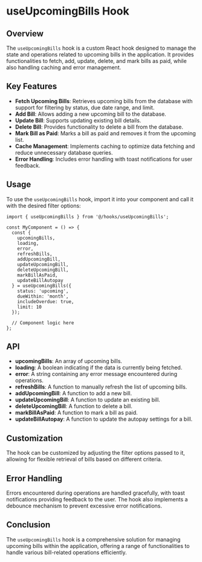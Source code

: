# useUpcomingBills Hook

## Overview

The `useUpcomingBills` hook is a custom React hook designed to manage the state and operations related to upcoming bills in the application. It provides functionalities to fetch, add, update, delete, and mark bills as paid, while also handling caching and error management.

## Key Features

- **Fetch Upcoming Bills**: Retrieves upcoming bills from the database with support for filtering by status, due date range, and limit.
- **Add Bill**: Allows adding a new upcoming bill to the database.
- **Update Bill**: Supports updating existing bill details.
- **Delete Bill**: Provides functionality to delete a bill from the database.
- **Mark Bill as Paid**: Marks a bill as paid and removes it from the upcoming list.
- **Cache Management**: Implements caching to optimize data fetching and reduce unnecessary database queries.
- **Error Handling**: Includes error handling with toast notifications for user feedback.

## Usage

To use the `useUpcomingBills` hook, import it into your component and call it with the desired filter options:

```tsx
import { useUpcomingBills } from '@/hooks/useUpcomingBills';

const MyComponent = () => {
  const {
    upcomingBills,
    loading,
    error,
    refreshBills,
    addUpcomingBill,
    updateUpcomingBill,
    deleteUpcomingBill,
    markBillAsPaid,
    updateBillAutopay
  } = useUpcomingBills({
    status: 'upcoming',
    dueWithin: 'month',
    includeOverdue: true,
    limit: 10
  });

  // Component logic here
};
```

## API

- **upcomingBills**: An array of upcoming bills.
- **loading**: A boolean indicating if the data is currently being fetched.
- **error**: A string containing any error message encountered during operations.
- **refreshBills**: A function to manually refresh the list of upcoming bills.
- **addUpcomingBill**: A function to add a new bill.
- **updateUpcomingBill**: A function to update an existing bill.
- **deleteUpcomingBill**: A function to delete a bill.
- **markBillAsPaid**: A function to mark a bill as paid.
- **updateBillAutopay**: A function to update the autopay settings for a bill.

## Customization

The hook can be customized by adjusting the filter options passed to it, allowing for flexible retrieval of bills based on different criteria.

## Error Handling

Errors encountered during operations are handled gracefully, with toast notifications providing feedback to the user. The hook also implements a debounce mechanism to prevent excessive error notifications.

## Conclusion

The `useUpcomingBills` hook is a comprehensive solution for managing upcoming bills within the application, offering a range of functionalities to handle various bill-related operations efficiently. 